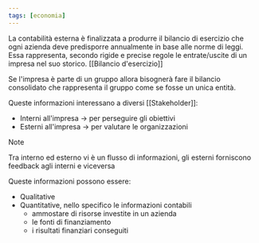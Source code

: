 ```yaml
---
tags: [economia]
---
```

La contabilità esterna è finalizzata a produrre il bilancio di esercizio che ogni azienda deve predisporre annualmente in base alle norme di leggi.
Essa rappresenta, secondo rigide e precise regole le entrate/uscite di un impresa nel suo storico. [[Bilancio d'esercizio]]

Se l'impresa è parte di un gruppo allora bisognerà fare il bilancio consolidato che rappresenta il gruppo come se fosse un unica entità.

Queste informazioni interessano a diversi [[Stakeholder]]:
 - Interni all'impresa -> per perseguire gli obiettivi
 - Esterni all'impresa -> per valutare le organizzazioni

>[!note]
>Tra interno ed esterno vi è un flusso di informazioni, gli esterni forniscono feedback agli interni e viceversa

Queste informazioni possono essere:
- Qualitative
- Quantitative, nello specifico le informazioni contabili
	 - ammostare di risorse investite in un azienda
	 - le fonti di finanziamento
	 - i risultati finanziari conseguiti


